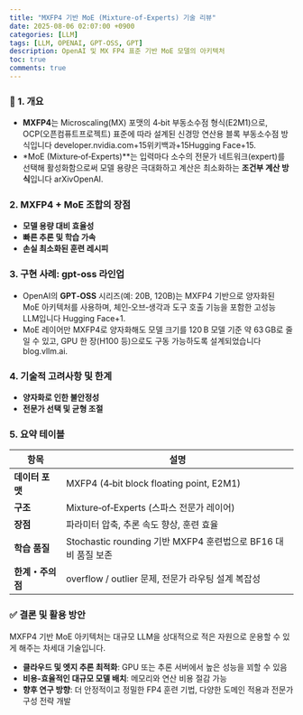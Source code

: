 ```yaml
---
title: "MXFP4 기반 MoE (Mixture‑of‑Experts) 기술 리뷰"
date: 2025-08-06 02:07:00 +0900
categories: [LLM]
tags: [LLM, OPENAI, GPT-OSS, GPT]
description: OpenAI 및 MX FP4 표준 기반 MoE 모델의 아키텍처
toc: true
comments: true
---
```


### 🧠 1. 개요

- **MXFP4**는 Microscaling(MX) 포맷의 4‑bit 부동소수점 형식(E2M1)으로, OCP(오픈컴퓨트프로젝트) 표준에 따라 설계된 신경망 연산용 블록 부동소수점 방식입니다 developer.nvidia.com+15위키백과+15Hugging Face+15.
- *MoE (Mixture‑of‑Experts)**는 입력마다 소수의 전문가 네트워크(expert)를 선택해 활성화함으로써 모델 용량은 극대화하고 계산은 최소화하는 **조건부 계산 방식**입니다 arXivOpenAI.
### 2. MXFP4 + MoE 조합의 장점

- **모델 용량 대비 효율성**
- **빠른 추론 및 학습 가속**
- **손실 최소화된 훈련 레시피**
### 3. 구현 사례: gpt‑oss 라인업

- OpenAI의 **GPT‑OSS** 시리즈(예: 20B, 120B)는 MXFP4 기반으로 양자화된 MoE 아키텍처를 사용하며, 체인‑오브‑생각과 도구 호출 기능을 포함한 고성능 LLM입니다 Hugging Face+1.
- MoE 레이어만 MXFP4로 양자화해도 모델 크기를 120 B 모델 기준 약 63 GB로 줄일 수 있고, GPU 한 장(H100 등)으로도 구동 가능하도록 설계되었습니다 blog.vllm.ai.
### 4. 기술적 고려사항 및 한계

- **양자화로 인한 불안정성**
- **전문가 선택 및 균형 조절**
### 5. 요약 테이블

| 항목 | 설명 |
| --- | --- |
| **데이터 포맷** | MXFP4 (4‑bit block floating point, E2M1) |
| **구조** | Mixture‑of‑Experts (스파스 전문가 레이어) |
| **장점** | 파라미터 압축, 추론 속도 향상, 훈련 효율 |
| **학습 품질** | Stochastic rounding 기반 MXFP4 훈련법으로 BF16 대비 품질 보존 |
| **한계・주의점** | overflow / outlier 문제, 전문가 라우팅 설계 복잡성 |

### ✅ 결론 및 활용 방안

MXFP4 기반 MoE 아키텍처는 대규모 LLM을 상대적으로 적은 자원으로 운용할 수 있게 해주는 차세대 기술입니다.

- **클라우드 및 엣지 추론 최적화**: GPU 또는 추론 서버에서 높은 성능을 꾀할 수 있음
- **비용‑효율적인 대규모 모델 배치**: 메모리와 연산 비용 절감 가능
- **향후 연구 방향**: 더 안정적이고 정밀한 FP4 훈련 기법, 다양한 도메인 적용과 전문가 구성 전략 개발

